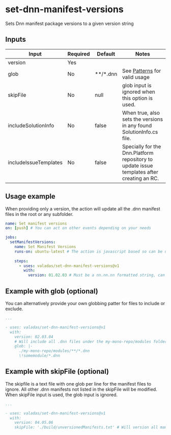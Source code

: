 # set-dnn-manifest-versions
Sets Dnn manifest package versions to a given version string

## Inputs

| Input                 | Required | Default  | Notes |
|-----------------------|----------|----------|-------|
| version               | Yes      |          |       |
| glob                  | No       | **/*.dnn | See [Patterns](https://github.com/actions/toolkit/blob/master/packages/glob/README.md#patterns) for valid usage |
| skipFile              | No       | null     | glob input is ignored when this option is used.    |
| includeSolutionInfo   | No       | false    | When true, also sets the versions in any found SolutionInfo.cs file. |
| includeIssueTemplates | No       | false    | Specially for the Dnn.Platform repository to update issue templates after creating an RC.

## Usage example
When providing only a version, the action will update all the .dnn manifest files in the root or any subfolder.
```yaml
name: Set manifest versions
on: [push] # You can act on other events depending on your needs

jobs:
  setManifestVersions:
    name: Set Manifest Versions
    runs-on: ubuntu-latest # The action is javascript based so can be used in any environment that has node.js
    
    steps:
      - uses: valadas/set-dnn-manifest-versions@v1
        with:
          version: 01.02.03 # Must be a nn.nn.nn formatted string, can be takin from other actions outputs such as https://github.com/valadas/get-release-branch-version or https://github.com/valadas/dnn-platform-get-version
```

## Example with glob (optional)
You can alternatively provide your own globbing patter for files to include or exclude.

```yaml
...

- uses: valadas/set-dnn-manifest-versions@v1
  with:
    version: 02.03.04
    # Will include all .dnn files under the my-mono-repo/modules folder except if it is in a somemodule folder. See https://github.com/actions/toolkit/blob/master/packages/glob/README.md#patterns for details on supported values.
    glob: |-
      ./my-mono-repo/modules/**/*.dnn
      \!somemodule/*.dnn
```

## Example with skipFile (optional)
The skipfile is a text file with one glob per line for the manifest files to ignore. All other .dnn manifests not listed in the skipFile will be modified. When skipFile input is used, the glob input is ignored.

```yaml
...

- uses: valadas/set-dnn-manifest-versions@v1
  with:
    version: 04.05.06
    skipFile: './build/unversionedManifests.txt' # Will version all manifests except the ones listed in the glob patterns in the lines of the provided text file.
```